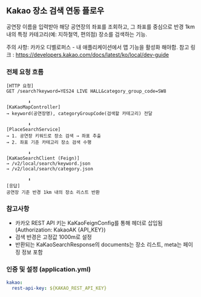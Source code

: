 ## Kakao 장소 검색 연동 플로우

공연장 이름을 입력받아 해당 공연장의 좌표를 조회하고,
그 좌표를 중심으로 반경 1km 내의 특정 카테고리(예: 지하철역, 편의점) 장소를 검색하는 기능.

주의 사항: 카카오 디벨로퍼스 - 내 애플리케이션에서 맵 기능을 활성화 해야함. 
참고 링크 : https://developers.kakao.com/docs/latest/ko/local/dev-guide

### 전체 요청 흐름
```
[HTTP 요청]
GET /search?keyword=YES24 LIVE HALL&category_group_code=SW8

        ⬇
[KaKaoMapController]
→ keyword(공연장명), categoryGroupCode(검색할 카테고리) 전달

        ⬇
[PlaceSearchService]
→ 1. 공연장 키워드로 장소 검색 → 좌표 추출
→ 2. 좌표 기준 카테고리 장소 검색 수행

        ⬇
[KaKaoSearchClient (Feign)]
→ /v2/local/search/keyword.json
→ /v2/local/search/category.json

        ⬇
[응답]
공연장 기준 반경 1km 내의 장소 리스트 반환
```


### 참고사항
- 카카오 REST API 키는 KaKaoFeignConfig를 통해 헤더로 삽입됨 (Authorization: KakaoAK {API_KEY})
- 검색 반경은 고정값 1000m로 설정
- 반환되는 KaKaoSearchResponse의 documents는 장소 리스트, meta는 페이징 정보 포함


### 인증 및 설정 (application.yml)
``` yaml
kakao:
  rest-api-key: ${KAKAO_REST_API_KEY}
```
